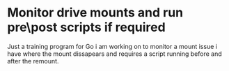 # Monitor drive mounts and run pre\post scripts if required

Just a training program for Go i am working on to monitor a mount issue i have where the mount dissapears and requires a script running before and after the remount.
